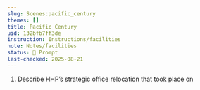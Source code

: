 ```yaml
---
slug: Scenes:pacific_century
themes: []
title: Pacific Century
uid: 132bfb7ff3de
instruction: Instructions/facilities
note: Notes/facilities
status: 💬 Prompt
last-checked: 2025-08-21
---
```

1.  Describe HHP’s strategic office relocation that took place on
